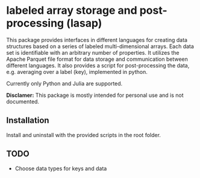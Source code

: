 # labeled array storage and post-processing (lasap)

This package provides interfaces in different languages for creating data structures based on a series of labeled multi-dimensional arrays. 
Each data set is identifiable with an arbitrary number of properties. 
It utilizes the Apache Parquet file format for data storage and communication between different languages.
It also provides a script for post-processing the data, e.g. averaging over a label (key), implemented in python.

Currently only Python and Julia are supported.

**Disclamer:** This package is mostly intended for personal use and is not documented. 

## Installation

Install and uninstall with the provided scripts in the root folder.

## TODO

* Choose data types for keys and data
